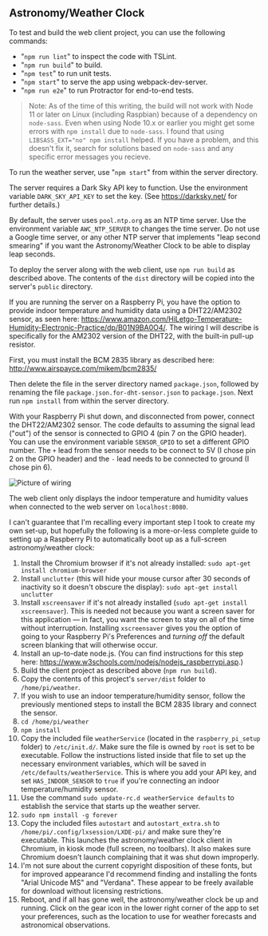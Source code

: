 ## Astronomy/Weather Clock

To test and build the web client project, you can use the following commands:
   - "`npm run lint`" to inspect the code with TSLint.
   - "`npm run build`" to build.
   - "`npm test`" to run unit tests.
   - "`npm start`" to serve the app using webpack-dev-server.
   - "`npm run e2e`" to run Protractor for end-to-end tests.

> Note: As of the time of this writing, the build will not work with Node 11 or later on Linux (including Raspbian)
because of a dependency on `node-sass`. Even when using Node 10.x or earlier you might get some errors with `npm install`
due to `node-sass`. I found that using `LIBSASS_EXT="no" npm install` helped. If you have a problem, and this doesn't
fix it, search for solutions based on `node-sass` and any specific error messages you recieve.


To run the weather server, use "`npm start`" from within the server directory.

The server requires a Dark Sky API key to function. Use the environment variable `DARK_SKY_API_KEY`
to set the key. (See https://darksky.net/ for further details.)

By default, the server uses `pool.ntp.org` as an NTP time server. Use the environment variable `AWC_NTP_SERVER`
to changes the time server. Do not use a Google time server, or any other NTP server that implements "leap second
smearing" if you want the Astronomy/Weather Clock to be able to display leap seconds.

To deploy the server along with the web client, use `npm run build` as described above. The
contents of the `dist` directory will be copied into the server's `public` directory.

If you are running the server on a Raspberry Pi, you have the option to provide indoor temperature and
humidity data using a DHT22/AM2302 sensor, as seen here: https://www.amazon.com/HiLetgo-Temperature-Humidity-Electronic-Practice/dp/B01N9BA0O4/.
The wiring I will describe is specifically for the AM2302 version of the DHT22, with the built-in pull-up
resistor.

First, you must install the BCM 2835 library as described here: http://www.airspayce.com/mikem/bcm2835/

Then delete the file in the server directory named `package.json`, followed by renaming the file `package.json.for-dht-sensor.json`
to `package.json`. Next run `npm install` from within the server directory.

With your Raspberry Pi shut down, and disconnected from power, connect the DHT22/AM2302 sensor.
The code defaults to assuming the signal lead ("out") of the sensor is connected to GPIO 4 (pin 7 on the GPIO
header). You can use the environment variable `SENSOR_GPIO` to set a different GPIO number.
The `+` lead from the sensor needs to be connect to 5V (I chose pin 2 on the GPIO header) and
the `-` lead needs to be connected to ground (I chose pin 6).

![Picture of wiring](https://shetline.com/misc/rpi-dht22-wiring.jpg)

The web client only displays the indoor temperature and humidity values when connected to the
web server on `localhost:8080`.

I can't guarantee that I'm recalling every important step I took to create my own set-up, but
hopefully the following is a more-or-less complete guide to setting up a Raspberry Pi to
automatically boot up as a full-screen astronomy/weather clock:

1. Install the Chromium browser if it's not already installed:
`sudo apt-get install chromium-browser`
1. Install `unclutter` (this will hide your mouse cursor after 30 seconds of inactivity so it doesn't
obscure the display): `sudo apt-get install unclutter`
1. Install `xscreensaver` if it's not already installed (`sudo apt-get install xscreensaver`). This is needed not because you want a
screen saver for this application &mdash; in fact, you want the screen to stay on all of the time without interruption. Installing
`xscreensaver` gives you the option of going to your Raspberry Pi's Preferences and *turning off* the default screen blanking that will
otherwise occur.
1. Install an up-to-date node.js. (You can find instructions for this step here: https://www.w3schools.com/nodejs/nodejs_raspberrypi.asp.)
1. Build the client project as described above (`npm run build`).
1. Copy the contents of this project's `server/dist` folder to `/home/pi/weather`.
1. If you wish to use an indoor temperature/humidity sensor, follow the previously mentioned
steps to install the BCM 2835 library and connect the sensor.
1. `cd /home/pi/weather`
1. `npm install`
1. Copy the included file `weatherService` (located in the `raspberry_pi_setup` folder) to `/etc/init.d/`. Make sure the file is owned by
`root` is set to be executable. Follow the instructions listed inside that file to set up the necessary environment variables, which will
be saved in `/etc/defaults/weatherService`. This is where you add your API key, and set `HAS_INDOOR_SENSOR` to `true` if you're
connecting an indoor temperature/humidity sensor.
1. Use the command `sudo update-rc.d weatherService defaults` to establish the service that
starts up the weather server.
1. `sudo npm install -g forever`
1. Copy the included files `autostart` and `autostart_extra.sh` to
`/home/pi/.config/lxsession/LXDE-pi/` and make sure they're executable. This launches the
 astronomy/weather clock client in Chromium, in kiosk mode (full screen, no toolbars). It also
 makes sure Chromium doesn't launch complaining that it was shut down improperly.
1. I'm not sure about the current copyright disposition of these fonts, but for improved
appearance I'd recommend finding and installing the fonts "Arial Unicode MS" and "Verdana".
These appear to be freely available for download without licensing restrictions.
1. Reboot, and if all has gone well, the astronomy/weather clock be up and running. Click on the gear icon in the lower right corner of
the app to set your preferences, such as the location to use for weather forecasts and astronomical observations.
